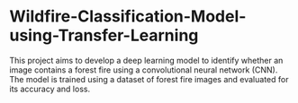 # Wildfire-Classification-Model-using-Transfer-Learning
 This project aims to develop a deep learning model to identify whether an image contains a  forest fire using a convolutional neural network (CNN). The model is trained using a dataset of forest fire  images and evaluated for its accuracy and loss.
